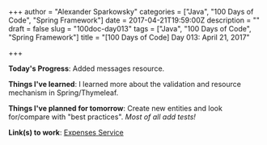 +++
author = "Alexander Sparkowsky"
categories = ["Java", "100 Days of Code", "Spring Framework"]
date = 2017-04-21T19:59:00Z
description = ""
draft = false
slug = "100doc-day013"
tags = ["Java", "100 Days of Code", "Spring Framework"]
title = "[100 Days of Code] Day 013: April 21, 2017"

+++

**Today's Progress**: Added messages resource.

**Things I've learned**: I learned more about the validation and resource mechanism in Spring/Thymeleaf.

**Things I've planned for tomorrow**: Create new entities and look for/compare with "best practices". _Most of all add tests!_

**Link(s) to work**: [Expenses Service](https://github.com/roamingthings/expenses-service/commit/a9d7daf2c43618962fecee1ebc05034cb10f3a64)

